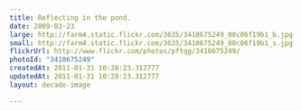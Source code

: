 ```yaml
---
title: Reflecting in the pond.
date: 2009-03-23
large: http://farm4.static.flickr.com/3635/3410675249_00c06f19b1_b.jpg
small: http://farm4.static.flickr.com/3635/3410675249_00c06f19b1_s.jpg
flickrUrl: http://www.flickr.com/photos/pftqg/3410675249/
photoId: "3410675249"
createdAt: 2011-01-31 10:28:23.312777
updatedAt: 2011-01-31 10:28:23.312777
layout: decade-image

---
```


